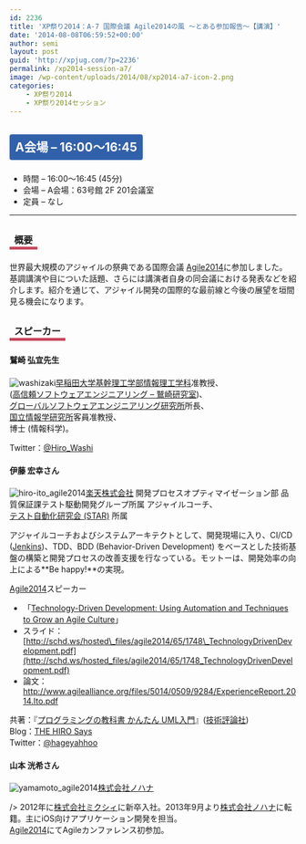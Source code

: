 ```yaml
---
id: 2236
title: 'XP祭り2014：A-7 国際会議 Agile2014の風 ～とある参加報告～【講演】'
date: '2014-08-08T06:59:52+00:00'
author: semi
layout: post
guid: 'http://xpjug.com/?p=2236'
permalink: /xp2014-session-a7/
image: /wp-content/uploads/2014/08/xp2014-a7-icon-2.png
categories:
    - XP祭り2014
    - XP祭り2014セッション
---
```


## <span style="color:#FFFFFF; background-color:#3261AB; margin:0 0 30px 0; padding:10px 10px; border-radius:4px; line-height:2.5;">A会場 – 16:00〜16:45</span>

- 時間 – 16:00〜16:45 (45分)
- 会場 – A会場：63号館 2F 201会議室
- 定員 – なし

---

### <span style="margin:0 0 10px 0; padding:2px 8px; border-width:0 0 5px 0; border-color:#C6485B; border-style:solid; line-height:2.5;">概要</span>

世界最大規模のアジャイルの祭典である国際会議 [Agile2014](http://agile2014.agilealliance.org/)に参加しました。  
基調講演や目についた話題、さらには講演者自身の同会議における発表などを紹介します。紹介を通じて、アジャイル開発の国際的な最前線と今後の展望を垣間見る機会になります。

### <span style="margin:0 0 10px 0; padding:2px 8px; border-width:0 0 5px 0; border-color:#C6485B; border-style:solid; line-height:2.5;">スピーカー</span>

#### <span style="line-height:1.5;">鷲崎 弘宜先生</span>

![washizaki](http://xpjug.com/wp-content/uploads/2012/08/washizaki.png)[早稲田大学基幹理工学部情報理工学科](http://www.cs.waseda.ac.jp/faculty/index.html)准教授、  
([高信頼ソフトウェアエンジニアリング – 鷲崎研究室](http://www.washi.cs.waseda.ac.jp/))、  
[グローバルソフトウェアエンジニアリング研究所](http://www.kikou.waseda.ac.jp/gcs/WSD322_open.php?KikoId=07&KenkyujoId=003&kbn=0)所長、  
[国立情報学研究所](http://www.nii.ac.jp/)客員准教授、  
博士 (情報科学)。

Twitter：[@Hiro\_Washi](https://twitter.com/Hiro_Washi)

#### <span style="line-height:1.5;">伊藤 宏幸さん</span>

![hiro-ito_agile2014](http://xpjug.com/wp-content/uploads/2014/08/hiro-ito_agile2014.png)[楽天株式会社](http://corp.rakuten.co.jp/) 開発プロセスオプティマイゼーション部 品質保証課テスト駆動開発グループ所属 アジャイルコーチ、  
[テスト自動化研究会 (STAR)](https://sites.google.com/site/testautomationresearch/) 所属

アジャイルコーチおよびシステムアーキテクトとして、開発現場に入り、CI/CD ([Jenkins](http://jenkins-ci.org/))、TDD、BDD (Behavior-Driven Development) をベースとした技術基盤の構築と開発プロセスの改善支援を行なっている。モットーは、開発効率の向上による**Be happy!**の実現。

[Agile2014](http://agile2014.agilealliance.org/)スピーカー

- 「[Technology-Driven Development: Using Automation and Techniques to Grow an Agile Culture](http://agile2014.sched.org/event/356d50c44035cafe4c27c33da03c2b80#)」
- スライド：[http://schd.ws/hosted\_files/agile2014/65/1748\_TechnologyDrivenDevelopment.pdf](http://schd.ws/hosted_files/agile2014/65/1748_TechnologyDrivenDevelopment.pdf)
- 論文：<http://www.agilealliance.org/files/5014/0509/9284/ExperienceReport.2014.Ito.pdf>

共著：『[プログラミングの教科書 かんたん UML入門](http://gihyo.jp/book/2013/978-4-7741-5736-8)』([技術評論社](http://gihyo.jp/))  
Blog：[THE HIRO Says](http://d.hatena.ne.jp/hageyahhoo/)  
Twitter：[@hageyahhoo](https://twitter.com/hageyahhoo)

#### <span style="line-height:1.5;">山本 洸希さん</span>

![yamamoto_agile2014](http://xpjug.com/wp-content/uploads/2014/08/yamamoto_agile2014.png)[株式会社ノハナ](http://nohana.jp/)

/&gt; 2012年に[株式会社ミクシィ](http://mixi.co.jp/)に新卒入社。2013年9月より[株式会社ノハナ](http://nohana.jp/)に転籍。主にiOS向けアプリケーション開発を担当。  
[Agile2014](http://agile2014.agilealliance.org/)にてAgileカンファレンス初参加。